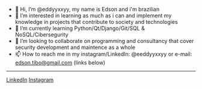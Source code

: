 - 👋 Hi, I’m @eddyyxxyy, my name is Edson and i'm brazilian
- 👀 I’m interested in learning as much as i can and implement my knowledge in projects that contribute to society and technologies
- 🌱 I’m currently learning Python/Qt/Django/Git/SQL & NoSQL/Cibersegurity
- 💞️ I’m looking to collaborate on programming and consultancy that cover security development and maintence as a whole
- 📫 How to reach me in my instagram/LinkedIn: @eeddyyxxyy or e-mail: edson.tibo@gmail.com (links below)

---

[LinkedIn](https://www.linkedin.com/in/eeddyyxxyy/)
[Instagram](https://www.instagram.com/eeddyyxxyy/)
